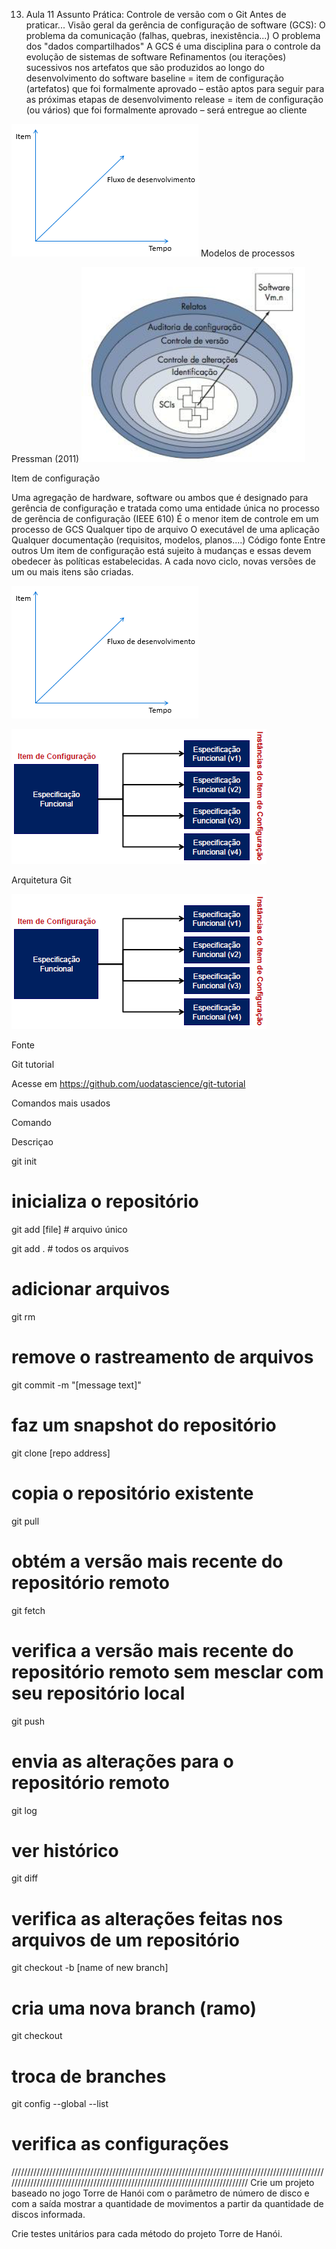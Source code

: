 13. Aula 11
Assunto
Prática: Controle de versão com o Git
Antes de praticar...
Visão geral da gerência de configuração de software (GCS):
O problema da comunicação (falhas, quebras, inexistência...)
O problema dos "dados compartilhados"
A GCS é uma disciplina para o controle da evolução de sistemas de software
Refinamentos (ou iterações) sucessivos nos artefatos que são produzidos ao longo do desenvolvimento do software
baseline = item de configuração (artefatos) que foi formalmente aprovado – estão aptos para seguir para as próximas etapas de desenvolvimento
release = item de configuração (ou vários) que foi formalmente aprovado – será entregue ao cliente

![Alt text](image-1.png)
Modelos de processos

Pressman (2011)
![Alt text](image-2.png)

Item de configuração

Uma agregação de hardware, software ou ambos que é designado para gerência de configuração e tratada como uma entidade única no processo de gerência de configuração (IEEE 610)
É o menor item de controle em um processo de GCS
Qualquer tipo de arquivo
O executável de uma aplicação
Qualquer documentação (requisitos, modelos, planos....)
Código fonte
Entre outros
Um item de configuração está sujeito à mudanças e essas devem obedecer às políticas estabelecidas.
A cada novo ciclo, novas versões de um ou mais itens são criadas.

![Alt text](image-3.png)


![Alt text](image-4.png)



Arquitetura Git

![Alt text](image-5.png)


Fonte

Git tutorial

Acesse em https://github.com/uodatascience/git-tutorial


Comandos mais usados

Comando

Descriçao

git init

# inicializa o repositório

git add [file] # arquivo único

git add . # todos os arquivos

# adicionar arquivos

git rm

# remove o rastreamento de arquivos

git commit -m "[message text]"

# faz um snapshot do repositório

git clone [repo address]

# copia o repositório existente

git pull

# obtém a versão mais recente do repositório remoto

git fetch

# verifica a versão mais recente do repositório remoto sem mesclar com seu repositório local

git push

# envia as alterações para o repositório remoto

git log

# ver histórico

git diff

# verifica as alterações feitas nos arquivos de um repositório

git checkout -b [name of new branch]

# cria uma nova branch (ramo)

git checkout

# troca de branches

git config --global --list

# verifica as configurações

//////////////////////////////////////////////////////////////////////////////////////////////////////////////////////////////////////////////////////////////////////////////
Crie um projeto baseado no jogo Torre de Hanói com o parâmetro de número de disco e com a saída mostrar a quantidade de movimentos a partir da quantidade de discos informada.



Crie testes unitários para cada método do projeto Torre de Hanói.

